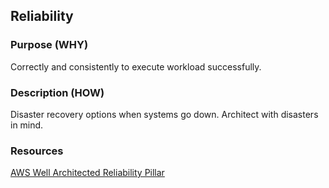 ## Reliability
### Purpose (WHY)
Correctly and consistently to execute workload successfully.
### Description (HOW)
Disaster recovery options when systems go down. Architect with disasters in mind.
### Resources
[AWS Well Architected Reliability Pillar](https://docs.aws.amazon.com/wellarchitected/latest/framework/reliability.html)
